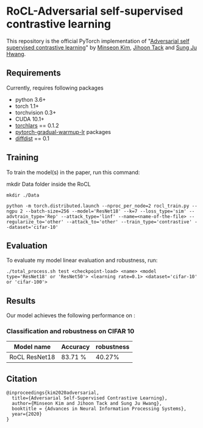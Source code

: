 # RoCL-Adversarial self-supervised contrastive learning
This repository is the official PyTorch implementation of "[Adversarial self supervised contrastive learning](https://arxiv.org/abs/2006.07589)" by [Minseon Kim](https://kim-minseon.github.io), [Jihoon Tack](https://jihoon-tack.github.io/) and [Sung Ju Hwang](http://www.sungjuhwang.com).

## Requirements

Currently, requires following packages
- python 3.6+
- torch 1.1+
- torchvision 0.3+
- CUDA 10.1+
- [torchlars](https://github.com/kakaobrain/torchlars) == 0.1.2 
- [pytorch-gradual-warmup-lr](https://github.com/ildoonet/pytorch-gradual-warmup-lr) packages 
- [diffdist](https://github.com/ag14774/diffdist) == 0.1

## Training

To train the model(s) in the paper, run this command:

mkdir Data folder inside the RoCL
```makefolder
mkdir ./Data
```

```train
python -m torch.distributed.launch --nproc_per_node=2 rocl_train.py --ngpu 2 --batch-size=256 --model='ResNet18' --k=7 --loss_type='sim' --advtrain_type='Rep' --attack_type='linf' --name=<name-of-the-file> --regularize_to='other' --attack_to='other' --train_type='contrastive' --dataset='cifar-10'
```

## Evaluation

To evaluate my model linear evaluation and robustness, run:

```eval
./total_process.sh test <checkpoint-load> <name> <model type='ResNet18' or 'ResNet50'> <learning rate=0.1> <dataset='cifar-10' or 'cifar-100'>
```

## Results

Our model achieves the following performance on :

### Classification and robustness on CIFAR 10

| Model name         |    Accuracy     |   robustness   |
| ------------------ |---------------- | -------------- |
| RoCL ResNet18      |    83.71 %      |     40.27%     |


## Citation
```
@inproceedings{kim2020adversarial,
  title={Adversarial Self-Supervised Contrastive Learning},
  author={Minseon Kim and Jihoon Tack and Sung Ju Hwang},
  booktitle = {Advances in Neural Information Processing Systems},
  year={2020}
}
```


